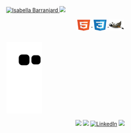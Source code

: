 
##
<a href="https://github.com/bellabarranjard">
<img width="49%" height="195px" src="https://github-readme-stats.vercel.app/api?username=bellabarranjard&show_icons=true&count_private=true&hide_border=true&title_color=FFFFFF&icon_color=bf40bf&text_color=FFFFFF&bg_color=7a297a" alt="Isabella Barranjard" /> 
 
 <img height="100px" src="https://github-readme-stats.vercel.app/api/top-langs/?username=bellabarranjard&layout=compact&langs_count=7&theme=dracula_true&hide_border=true&title_color=FFFFFF&icon_color=bf40bf&text_color=FFFFFF&bg_color=7a297a"/>

  
<div align="center" style="display: inline_block"><br>
  <img align="center" alt="Isabella-HTML" height="30" width="40" src="https://raw.githubusercontent.com/devicons/devicon/master/icons/html5/html5-original.svg">
  <img align="center" alt="Isabella-CSS" height="30" width="40" src="https://raw.githubusercontent.com/devicons/devicon/master/icons/css3/css3-original.svg">
<img align="center" alt="Isabella-Gimp" height="30" width="40" src="https://raw.githubusercontent.com/devicons/devicon/master/icons/gimp/gimp-original.svg">
 </div>

##

<div>

![snake gif](https://github.com/bellabarranjard/bellabarranjard/blob/output/github-contribution-grid-snake.svg)

</div>
 
<div align="center">
 
 <a href="https://instagram.com/bella.barranjard" target="_blank"><img src="https://img.shields.io/badge/-Instagram-%23E4405F?style=for-the-badge&logo=instagram&logoColor=white" target="_blank"></a>
 <a href="https://discord.gg/bellamarques" target="_blank"><img src="https://img.shields.io/badge/Discord-8461DA?style=for-the-badge&logo=discord&logoColor=white" target="_blank"></a> 
 [![LinkedIn](https://img.shields.io/badge/LinkedIn-0077B5?style=for-the-badge&logo=linkedin&logoColor=white)](https://www.linkedin.com/in/isabella-marques-bb30a7251/)
       <a href = "mailto:isabella.marques8@etec.sp.gov.br"><img src="https://img.shields.io/badge/-Gmail-%23333?style=for-the-badge&logo=gmail&logoColor=white" target="_blank"></a>

</div>
 
 
